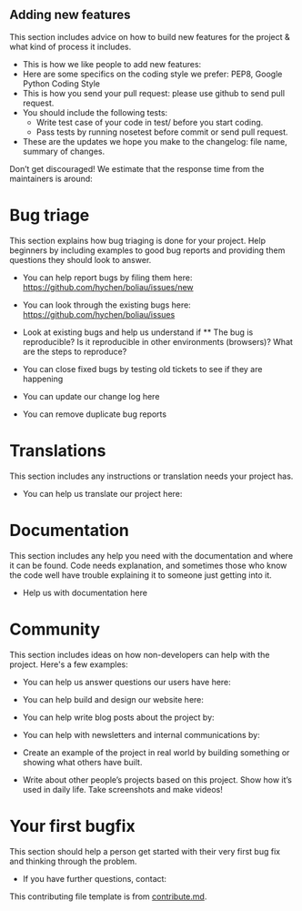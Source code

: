 ## Adding new features

This section includes advice on how to build new features for the project & what kind of process it includes. 

* This is how we like people to add new features:
* Here are some specifics on the coding style we prefer: PEP8, Google Python Coding Style
* This is how you send your pull request: please use github to send
  pull request.
* You should include the following tests:
  * Write test case of your code in test/ before you start coding.
  * Pass tests by running nosetest before commit or send pull request.
* These are the updates we hope you make to the changelog: file name,
  summary of changes.

Don’t get discouraged! We estimate that the response time from the
maintainers is around:

# Bug triage

This section explains how bug triaging is done for your project. Help beginners by including examples to good bug reports and providing them questions they should look to answer. 

* You can help report bugs by filing them here: https://github.com/hychen/boliau/issues/new
* You can look through the existing bugs here: https://github.com/hychen/boliau/issues

* Look at existing bugs and help us understand if
** The bug is reproducible? Is it reproducible in other environments (browsers)? What are the steps to reproduce? 

* You can close fixed bugs by testing old tickets to see if they are
happening
* You can update our change log here
* You can remove duplicate bug reports

# Translations

This section includes any instructions or translation needs your project has. 

* You can help us translate our project here: 

# Documentation

This section includes any help you need with the documentation and where it can be found. Code needs explanation, and sometimes those who know the code well have trouble explaining it to someone just getting into it. 

* Help us with documentation here

# Community 
This section includes ideas on how non-developers can help with the project. Here's a few examples:

* You can help us answer questions our users have here: 
* You can help build and design our website here:
* You can help write blog posts about the project by: 
* You can help with newsletters and internal communications by: 

* Create an example of the project in real world by building something or
showing what others have built. 
* Write about other people’s projects based on this project. Show how
it’s used in daily life. Take screenshots and make videos!


# Your first bugfix
This section should help a person get started with their very first bug fix and thinking through the problem.

* If you have further questions, contact:

This contributing file template is from [contribute.md](http://contribute.md/).
